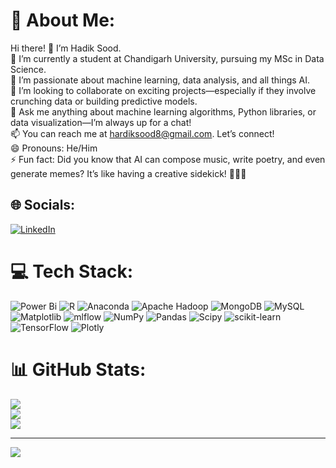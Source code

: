 # 💫 About Me:
Hi there! 👋 I’m Hadik Sood.<br>🔭 I’m currently a student at Chandigarh University, pursuing my MSc in Data Science.<br>🌱 I’m passionate about machine learning, data analysis, and all things AI.<br>👯 I’m looking to collaborate on exciting projects—especially if they involve crunching data or building predictive models.<br>💬 Ask me anything about machine learning algorithms, Python libraries, or data visualization—I’m always up for a chat!<br>📫 You can reach me at hardiksood8@gmail.com. Let’s connect!<br>😄 Pronouns: He/Him<br>⚡ Fun fact: Did you know that AI can compose music, write poetry, and even generate memes? It’s like having a creative sidekick! 🎵📝🎨


## 🌐 Socials:
[![LinkedIn](https://img.shields.io/badge/LinkedIn-%230077B5.svg?logo=linkedin&logoColor=white)](https://linkedin.com/in/hardik-sood-0a8a14229) 

# 💻 Tech Stack:
![Power Bi](https://img.shields.io/badge/power_bi-F2C811?style=for-the-badge&logo=powerbi&logoColor=black) ![R](https://img.shields.io/badge/r-%23276DC3.svg?style=for-the-badge&logo=r&logoColor=white) ![Anaconda](https://img.shields.io/badge/Anaconda-%2344A833.svg?style=for-the-badge&logo=anaconda&logoColor=white) ![Apache Hadoop](https://img.shields.io/badge/Apache%20Hadoop-66CCFF?style=for-the-badge&logo=apachehadoop&logoColor=black) ![MongoDB](https://img.shields.io/badge/MongoDB-%234ea94b.svg?style=for-the-badge&logo=mongodb&logoColor=white) ![MySQL](https://img.shields.io/badge/mysql-4479A1.svg?style=for-the-badge&logo=mysql&logoColor=white) ![Matplotlib](https://img.shields.io/badge/Matplotlib-%23ffffff.svg?style=for-the-badge&logo=Matplotlib&logoColor=black) ![mlflow](https://img.shields.io/badge/mlflow-%23d9ead3.svg?style=for-the-badge&logo=numpy&logoColor=blue) ![NumPy](https://img.shields.io/badge/numpy-%23013243.svg?style=for-the-badge&logo=numpy&logoColor=white) ![Pandas](https://img.shields.io/badge/pandas-%23150458.svg?style=for-the-badge&logo=pandas&logoColor=white) ![Scipy](https://img.shields.io/badge/SciPy-%230C55A5.svg?style=for-the-badge&logo=scipy&logoColor=%white) ![scikit-learn](https://img.shields.io/badge/scikit--learn-%23F7931E.svg?style=for-the-badge&logo=scikit-learn&logoColor=white) ![TensorFlow](https://img.shields.io/badge/TensorFlow-%23FF6F00.svg?style=for-the-badge&logo=TensorFlow&logoColor=white) ![Plotly](https://img.shields.io/badge/Plotly-%233F4F75.svg?style=for-the-badge&logo=plotly&logoColor=white)
# 📊 GitHub Stats:
![](https://github-readme-stats.vercel.app/api?username=hardiksood1&theme=dark&hide_border=false&include_all_commits=false&count_private=false)<br/>
![](https://github-readme-streak-stats.herokuapp.com/?user=hardiksood1&theme=dark&hide_border=false)<br/>
![](https://github-readme-stats.vercel.app/api/top-langs/?username=hardiksood1&theme=dark&hide_border=false&include_all_commits=false&count_private=false&layout=compact)

---
[![](https://visitcount.itsvg.in/api?id=hardiksood1&icon=0&color=0)](https://visitcount.itsvg.in)

<!-- Proudly created with GPRM ( https://gprm.itsvg.in ) -->
